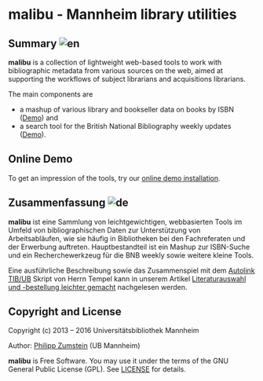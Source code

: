 # malibu - Mannheim library utilities

## Summary ![en](http://bib.uni-mannheim.de/fileadmin/scripts/flag_en.jpeg)

**malibu** is a collection of lightweight web-based tools to work with
bibliographic metadata from various sources on the web, aimed at supporting the
workflows of subject librarians and acquisitions librarians.

The main components are

* a mashup of various library and bookseller data on books by ISBN
  ([Demo](http://data.bib.uni-mannheim.de/malibu/isbn/suche.html)) and
* a search tool for the British National Bibliography weekly updates
  ([Demo](http://data.bib.uni-mannheim.de/malibu/bnb/recherche.php)).

## Online Demo

To get an impression of the tools, try our [online demo installation](http://data.bib.uni-mannheim.de/services/).

## Zusammenfassung ![de](http://bib.uni-mannheim.de/fileadmin/scripts/flag_de.jpeg)

**malibu** ist eine Sammlung von leichtgewichtigen, webbasierten Tools im Umfeld
von bibliographischen Daten zur Unterstützung von Arbeitsabläufen, wie sie
häufig in Bibliotheken bei den Fachreferaten und der Erwerbung auftreten.
Hauptbestandteil ist ein Mashup zur ISBN-Suche und ein Recherchewerkzeug für die
BNB weekly sowie weitere kleine Tools.

Eine ausführliche Beschreibung sowie das Zusammenspiel mit dem [Autolink
TIB/UB](http://www.tempelb.de/autolink-tibub/) Skript von Herrn Tempel kann in
unserem Artikel [Literaturauswahl und -bestellung leichter
gemacht](https://ub-madoc.bib.uni-mannheim.de/38826/) nachgelesen werden.

## Copyright and License

Copyright (c) 2013 – 2016 Universitätsbibliothek Mannheim

Author: [Philipp Zumstein](https://github.com/zuphilip) (UB Mannheim)

**malibu** is Free Software. You may use it under the terms of the GNU General
Public License (GPL). See [LICENSE](./LICENSE) for details.
